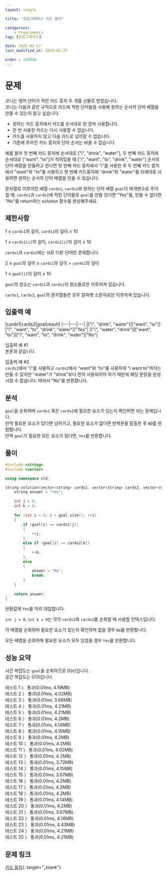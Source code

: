 ```yaml
---
layout: single

title: "프로그래머스 카드 뭉치"

categories:
    - Programmers
tag: [프로그래머스]

date: 2025-01-27
last_modified_at: 2025-01-27

order : 159994
---
```


# 문제

코니는 영어 단어가 적힌 카드 뭉치 두 개를 선물로 받았습니다.  
코니는 다음과 같은 규칙으로 카드에 적힌 단어들을 사용해 원하는 순서의 단어 배열을 만들 수 있는지 알고 싶습니다.

+ 원하는 카드 뭉치에서 카드를 순서대로 한 장씩 사용합니다.
+ 한 번 사용한 카드는 다시 사용할 수 없습니다.
+ 카드를 사용하지 않고 다음 카드로 넘어갈 수 없습니다.
+ 기존에 주어진 카드 뭉치의 단어 순서는 바꿀 수 없습니다.

예를 들어 첫 번째 카드 뭉치에 순서대로 ["i", "drink", "water"], 두 번째 카드 뭉치에 순서대로 ["want", "to"]가 적혀있을 때 ["i", "want", "to", "drink", "water"] 순서의 단어 배열을 만들려고 한다면 첫 번째 카드 뭉치에서 "i"를 사용한 후 두 번째 카드 뭉치에서 "want"와 "to"를 사용하고 첫 번째 카드뭉치에 "drink"와 "water"를 차례대로 사용하면 원하는 순서의 단어 배열을 만들 수 있습니다.

문자열로 이루어진 배열 `cards1`, `cards2`와 원하는 단어 배열 `goal`이 매개변수로 주어질 때, `cards1`과 `cards2`에 적힌 단어들로 `goal`를 만들 있다면 "Yes"를, 만들 수 없다면 "No"를 return하는 solution 함수를 완성해주세요.

## 제한사항

1 ≤ `cards1`의 길이, `cards2`의 길이 ≤ 10

1 ≤ `cards1[i]`의 길이, `cards2[i]`의 길이 ≤ 10

`cards1`과 `cards2`에는 서로 다른 단어만 존재합니다.

2 ≤ `goal`의 길이 ≤ `cards1`의 길이 + `cards2`의 길이

1 ≤ `goal[i]`의 길이 ≤ 10

`goal`의 원소는 `cards1`과 `cards2`의 원소들로만 이루어져 있습니다.

`cards1`, `cards2`, `goal`의 문자열들은 모두 알파벳 소문자로만 이루어져 있습니다.

## 입출력 예

|cards1|cards2|goal|result|
|---|---|---|
|["i", "drink", "water"]|["want", "to"]|["i", "want", "to", "drink", "water"]|"Yes"|
|["i", "water", "drink"]|["want", "to"]|["i", "want", "to", "drink", "water"]|"No"|

입출력 예 #1  
본문과 같습니다.

입출력 예 #2  
`cards1`에서 "i"를 사용하고 `cards2`에서 "want"와 "to"를 사용하여 "i want to"까지는 만들 수 있지만 "water"가 "drink"보다 먼저 사용되어야 하기 때문에 해당 문장을 완성시킬 수 없습니다. 따라서 "No"를 반환합니다.

## 분석

`goal`을 순회하며 `cards1` 혹은 `cards2`에 필요한 요소가 있는지 확인하면 되는 문제입니다.  
만약 필요한 요소가 있다면 넘어가고, 필요한 요소가 없다면 반복문을 탈출한 후 `NO`를 반환합니다.  
만약 `goal`가 필요한 모든 요소가 있다면, `Yes`를 반환합니다.

## 풀이

```cpp
#include <string>
#include <vector>

using namespace std;

string solution(vector<string> cards1, vector<string> cards2, vector<string> goal) {
    string answer = "Yes";
    
    int j = 0;
    int k = 0;
    
    for (int i = 0; i < goal.size(); ++i)
    {
        if (goal[i] == cards1[j])
        {
            ++j;
        }
        else if (goal[i] == cards2[k])
        {
            ++k;
        }
        else
        {
            answer = "No";
            break;
        }
    }
    
    return answer;
}
```

반환값에 `Yes`를 미리 대입합니다.

`int j = 0`, `int k = 0`는 각각 `cards1`와 `cards2`를 순회할 때 사용할 인덱스입니다.

각 배열을 순회하며 필요한 요소가 있는지 확인하며 없을 경우 `No`를 반환합니다.

모든 배열을 순회하며 필요한 요소가 모두 있었을 경우 `Yes`를 반환합니다.

## 성능 요약

시간 복잡도는 `goal`을 순회하므로 $O(n)$입니다.  
공간 복잡도는 $O(1)$입니다.

테스트 1 〉 통과(0.01ms, 4.19MB)  
테스트 2 〉 통과(0.01ms, 4.02MB)  
테스트 3 〉 통과(0.01ms, 3.66MB)  
테스트 4 〉 통과(0.01ms, 4.21MB)  
테스트 5 〉 통과(0.01ms, 4.21MB)  
테스트 6 〉 통과(0.01ms, 4.2MB)  
테스트 7 〉 통과(0.01ms, 4.14MB)  
테스트 8 〉 통과(0.01ms, 4.15MB)  
테스트 9 〉 통과(0.01ms, 4.2MB)  
테스트 10 〉 통과(0.01ms, 4.2MB)  
테스트 11 〉 통과(0.01ms, 4.02MB)  
테스트 12 〉 통과(0.01ms, 4.2MB)  
테스트 13 〉 통과(0.01ms, 3.72MB)  
테스트 14 〉 통과(0.01ms, 4.15MB)  
테스트 15 〉 통과(0.01ms, 3.67MB)  
테스트 16 〉 통과(0.01ms, 4.2MB)  
테스트 17 〉 통과(0.01ms, 4.2MB)  
테스트 18 〉 통과(0.01ms, 4.2MB)  
테스트 19 〉 통과(0.01ms, 4.14MB)  
테스트 20 〉 통과(0.01ms, 4.2MB)  
테스트 21 〉 통과(0.01ms, 3.67MB)  
테스트 22 〉 통과(0.01ms, 4.14MB)  
테스트 23 〉 통과(0.01ms, 4.43MB)  
테스트 24 〉 통과(0.01ms, 4.21MB)  
테스트 25 〉 통과(0.01ms, 4.21MB)  

## 문제 링크

[카드 뭉치](https://school.programmers.co.kr/learn/courses/30/lessons/159994){: target="_blank"}